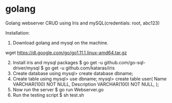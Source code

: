 # golang
Golang webserver CRUD using Iris and mySQL(credentials: root, abc123)

Installation:

1. Download golang and mysql on the machine.

wget https://dl.google.com/go/go1.11.1.linux-amd64.tar.gz

2. Install iris and mysql packages
  $ go get -u github.com/go-sql-driver/mysql
  $ go get -u github.com/kataras/iris
3. Create database using
  mysql> create database dbname;
4. Create table using
  mysql> use dbname;
  mysql> create table user(
   Name VARCHAR(100) NOT NULL,
   Description VARCHAR(100) NOT NULL,
  );
5. Now run the server
  $ go run Webserver.go
6. Run the testing script
  $ sh test.sh

